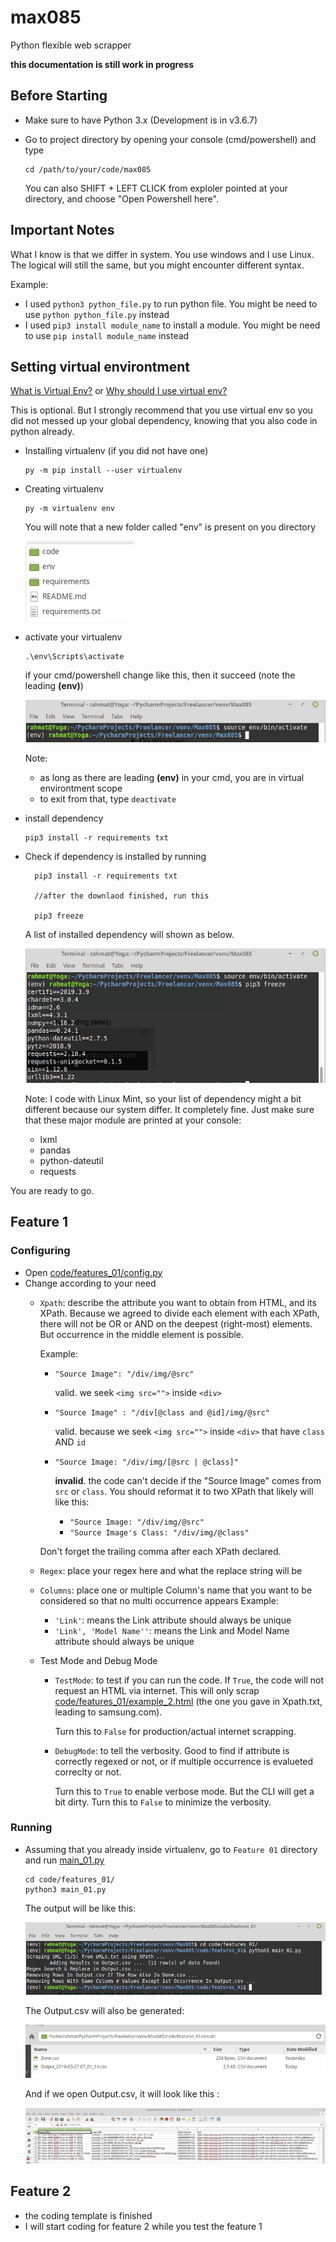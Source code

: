 # max085
Python flexible web scrapper


**this documentation is still work in progress**


## Before Starting
- Make sure to have Python 3.x (Development is in v3.6.7)
- Go to project directory by opening your console (cmd/powershell) and type
  ```
  cd /path/to/your/code/max085
  ```
  
  You can also SHIFT + LEFT CLICK from exploler pointed at your directory, and choose "Open Powershell here".




## Important Notes
What I know is that we differ in system. You use windows and I use Linux.
The logical will still the same, but you might encounter different syntax.

Example: 
- I used `python3 python_file.py` to run python file. You might be need to use `python python_file.py` instead
- I used `pip3 install module_name` to install a module. You might be need to use `pip install module_name` instead


## Setting virtual environtment
[What is Virtual Env?](https://packaging.python.org/guides/installing-using-pip-and-virtualenv/) or  [Why should I use virtual env?](https://stackoverflow.com/questions/41972261/what-is-a-virtualenv-and-why-should-i-use-one)

This is optional. But I strongly recommend that you use virtual env so you did not messed up your global dependency, knowing that you also code in python already.

- Installing virtualenv (if you did not have one) 
  ```
  py -m pip install --user virtualenv
  ```
- Creating virtualenv    

  ```
  py -m virtualenv env
  ```
  You will note that a new folder called "env" is present on you directory
  
  ![](assets/env_directory.png)

- activate your virtualenv
  ```
  .\env\Scripts\activate
  ```

  if your cmd/powershell change like this, then it succeed (note the leading **(env)**)
  
  ![](assets/virtual_env_enter.png)
  
  Note:
    - as long as there are leading **(env)** in your cmd, you are in virtual environtment scope
    - to exit from that, type `deactivate`
  
- install dependency
  ```
  pip3 install -r requirements txt
  ```
- Check if dependency is installed by running
  ```
    pip3 install -r requirements txt
    
    //after the downlaod finished, run this
    
    pip3 freeze
  ```
  
  A list of installed dependency will shown as below.
  
  ![](assets/pip_freeze.png)
  
  Note:
   I code with Linux Mint, so your list of dependency might a bit different because our system differ. 
   It completely fine. Just make sure that these major module are printed at your console:
     - lxml
     - pandas
     - python-dateutil
     - requests
     
     
You are ready to go.  

## Feature 1

### Configuring

- Open [code/features_01/config.py](code/features_01/config_01.py)
- Change according to your need
  - `Xpath`: describe the attribute you want to obtain from HTML, and its XPath. 
    Because we agreed to divide each element with each XPath, there will not be OR or AND on the deepest (right-most) 
    elements. But occurrence in the middle element is possible.
    
    Example:
      - `"Source Image": "/div/img/@src"` 
        
        valid. we seek `<img src="">` inside `<div>`
      - `"Source Image" : "/div[@class and @id]/img/@src"` 
      
        valid. because we seek `<img src="">` inside `<div>` that have `class` AND `id`
      - `"Source Image: "/div/img/[@src | @class]"` 
      
        **invalid**. the code can't decide if the "Source Image" comes from `src` or `class`. You should reformat it to 
        two XPath that likely will like this:
        - `"Source Image: "/div/img/@src"` 
        - `"Source Image's Class: "/div/img/@class"`

    Don't forget the trailing comma after each XPath declared.
  
  - `Regex`: place your regex here and what the replace string will be
  - `Columns`: place one or multiple Column's name that you want to be considered so that no multi occurrence appears
    Example:
      - `'Link'`: means the Link attribute should always be unique
      - `'Link', 'Model Name''`: means the Link and Model Name attribute should always be unique

  - Test Mode and Debug Mode
    - `TestMode`: to test if you can run the code. If `True`, the code will not request an HTML via internet. 
      This will only scrap [code/features_01/example_2.html](code/features_01/example_2.html) 
      (the one you gave in Xpath.txt, leading to samsung.com).
      
      Turn this to `False` for production/actual internet scrapping.
    - `DebugMode`: to tell the verbosity. Good to find if attribute is correctly regexed or not, or if 
      multiple occurrence is evalueted correclty or not. 
      
      Turn this to `True` to enable verbose mode. But the CLI will get a bit dirty. Turn this to `False` to minimize 
      the verbosity.

### Running

- Assuming that you already inside virtualenv, go to `Feature 01` directory and run [main_01.py](code/features_01/main_01.py)
  ```
  cd code/features_01/
  python3 main_01.py
  ```
  
  The output will be like this:
  
  ![](assets/running_the_scripts.png)
  
  The Output.csv will also be generated:

  ![](assets/result_directory.png)
  
  And if we open Output.csv, it will look like this :
  
  ![](assets/result_csv.png)
  
## Feature 2

- the coding template is finished
- I will start coding for feature 2 while you test the feature 1

